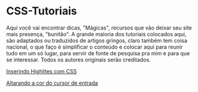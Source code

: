 # CSS-Tutoriais

Aqui você vai encontrar dicas, "Mágicas", recursos que vão deixar seu site mais presença, "bunitão". A grande maioria dos tutoriais colocados aqui, são adaptados ou traduzidos de artigos gringos, claro também tem coisa nacional, o que faço é simplificar o conteúdo e colocar aqui para reunir tudo em um só lugar, para servir de fonte de pesquisa pra mim e para que se interessar. Todos os autores originais serão creditados.

[Inserindo Highlites com CSS](https://github.com/Evaldo-comp/CSS-Tutoriais/blob/main/Highlight/Highlight.MD)

[Altarando a cor do cursor de entrada](https://github.com/Evaldo-comp/CSS-Tutoriais/blob/main/Input%20cursor/inputit-cursor.md)
